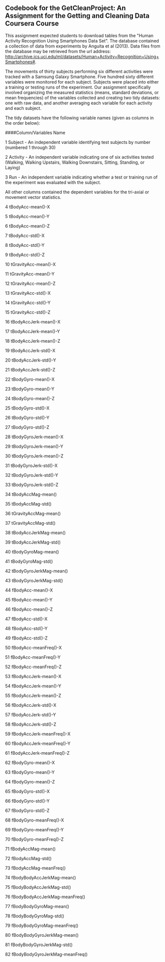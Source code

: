 ## Codebook for the GetCleanProject: An Assignment for the Getting and Cleaning Data Coursera Course


This assignment expected students to download tables from the "Human Activity Recognition Using Smartphones Data Set".  The database contained a collection of data from experiments by Anguita et al (2013).  Data files from the database may be retrieved from the url address:  http://archive.ics.uci.edu/ml/datasets/Human+Activity+Recognition+Using+Smartphones#.


The movements of thirty subjects performing six different activities were tracked with a Samsung Galaxy Smartphone.  Five hundred sixty different variables were monitored for each subject.  Subjects were placed into either a training or testing runs of the experiment.  Our assignment specifically involved organizing the measured statistics (means, standard deviations, or mean frequencies) of the variables collected and creating two tidy datasets: one with raw data, and another averaging each variable for each activity and each subject.

The tidy datasets have the following variable names (given as columns in the order below):

####Column/Variables Name	

1	Subject - An independent variable identifying test subjects by number (numbered 1 through 30)

2	Activity - An independent variable indicating one of six activities tested (Walking, Walking Upstairs, Walking Downstairs, Sitting, Standing, or Laying)

3	Run - An independent variable indicating whether a test or training run of the experiment was evaluated with the subject.

All other columns contained the dependent variables for the tri-axial or movement vector statistics.

4	tBodyAcc-mean()-X

5	tBodyAcc-mean()-Y

6	tBodyAcc-mean()-Z

7	tBodyAcc-std()-X

8	tBodyAcc-std()-Y

9	tBodyAcc-std()-Z

10	tGravityAcc-mean()-X

11	tGravityAcc-mean()-Y

12	tGravityAcc-mean()-Z

13	tGravityAcc-std()-X

14	tGravityAcc-std()-Y

15	tGravityAcc-std()-Z

16	tBodyAccJerk-mean()-X

17	tBodyAccJerk-mean()-Y

18	tBodyAccJerk-mean()-Z

19	tBodyAccJerk-std()-X

20	tBodyAccJerk-std()-Y

21	tBodyAccJerk-std()-Z

22	tBodyGyro-mean()-X

23	tBodyGyro-mean()-Y

24	tBodyGyro-mean()-Z

25	tBodyGyro-std()-X

26	tBodyGyro-std()-Y

27	tBodyGyro-std()-Z

28	tBodyGyroJerk-mean()-X

29	tBodyGyroJerk-mean()-Y

30	tBodyGyroJerk-mean()-Z

31	tBodyGyroJerk-std()-X

32	tBodyGyroJerk-std()-Y

33	tBodyGyroJerk-std()-Z

34	tBodyAccMag-mean()

35	tBodyAccMag-std()

36	tGravityAccMag-mean()

37	tGravityAccMag-std()

38	tBodyAccJerkMag-mean()

39	tBodyAccJerkMag-std()

40	tBodyGyroMag-mean()

41	tBodyGyroMag-std()

42	tBodyGyroJerkMag-mean()

43	tBodyGyroJerkMag-std()

44	fBodyAcc-mean()-X

45	fBodyAcc-mean()-Y

46	fBodyAcc-mean()-Z

47	fBodyAcc-std()-X

48	fBodyAcc-std()-Y

49	fBodyAcc-std()-Z

50	fBodyAcc-meanFreq()-X

51	fBodyAcc-meanFreq()-Y

52	fBodyAcc-meanFreq()-Z

53	fBodyAccJerk-mean()-X

54	fBodyAccJerk-mean()-Y

55	fBodyAccJerk-mean()-Z

56	fBodyAccJerk-std()-X

57	fBodyAccJerk-std()-Y

58	fBodyAccJerk-std()-Z

59	fBodyAccJerk-meanFreq()-X

60	fBodyAccJerk-meanFreq()-Y

61	fBodyAccJerk-meanFreq()-Z

62	fBodyGyro-mean()-X

63	fBodyGyro-mean()-Y

64	fBodyGyro-mean()-Z

65	fBodyGyro-std()-X

66	fBodyGyro-std()-Y

67	fBodyGyro-std()-Z

68	fBodyGyro-meanFreq()-X

69	fBodyGyro-meanFreq()-Y

70	fBodyGyro-meanFreq()-Z

71	fBodyAccMag-mean()

72	fBodyAccMag-std()

73	fBodyAccMag-meanFreq()

74	fBodyBodyAccJerkMag-mean()

75	fBodyBodyAccJerkMag-std()

76	fBodyBodyAccJerkMag-meanFreq()

77	fBodyBodyGyroMag-mean()

78	fBodyBodyGyroMag-std()

79	fBodyBodyGyroMag-meanFreq()

80	fBodyBodyGyroJerkMag-mean()

81	fBodyBodyGyroJerkMag-std()

82	fBodyBodyGyroJerkMag-meanFreq()


